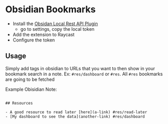 # Obsidian Bookmarks

- Install the [Obsidan Local Rest API Plugin](https://github.com/coddingtonbear/obsidian-local-rest-api)
    - go to settings, copy the local token
- Add the extension to Raycast
- Configure the token

## Usage

Simply add tags in obsidian to URLs that you want to then show in your bookmark search in a note. Ex: `#res/dashboard` or `#res`. All `#res` bookmarks are going to be fetched 

Example Obisidian Note:

```

## Resources

- A good resource to read later [here](a-link) #res/read-later
- [My dashboard to see the data](another-link) #res/dashboard
```

